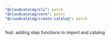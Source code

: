 ```yaml
---
"@cloudcatalog/cli": patch
"@cloudcatalog/core": patch
"@cloudcatalog/create-catalog": patch
---
```


feat: adding step functions to import and catalog
